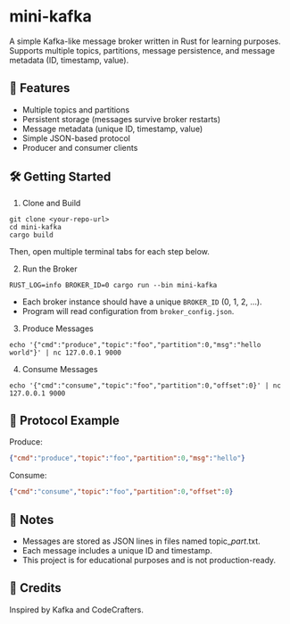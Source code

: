 # mini-kafka
A simple Kafka-like message broker written in Rust for learning purposes.
Supports multiple topics, partitions, message persistence, and message metadata (ID, timestamp, value).

## 🚀 Features
- Multiple topics and partitions
- Persistent storage (messages survive broker restarts)
- Message metadata (unique ID, timestamp, value)
- Simple JSON-based protocol
- Producer and consumer clients

## 🛠️ Getting Started
1. Clone and Build
```
git clone <your-repo-url>
cd mini-kafka
cargo build
```

Then, open multiple terminal tabs for each step below.

2. Run the Broker
```
RUST_LOG=info BROKER_ID=0 cargo run --bin mini-kafka
```
- Each broker instance should have a unique `BROKER_ID` (0, 1, 2, ...).
- Program will read configuration from `broker_config.json`.

3. Produce Messages
```
echo '{"cmd":"produce","topic":"foo","partition":0,"msg":"hello world"}' | nc 127.0.0.1 9000
```

4. Consume Messages
```
echo '{"cmd":"consume","topic":"foo","partition":0,"offset":0}' | nc 127.0.0.1 9000
```

## 📄 Protocol Example
Produce:
```json
{"cmd":"produce","topic":"foo","partition":0,"msg":"hello"}
```

Consume:
```json
{"cmd":"consume","topic":"foo","partition":0,"offset":0}
```

## 📝 Notes
- Messages are stored as JSON lines in files named topic_<topic>_part_<partition>.txt.
- Each message includes a unique ID and timestamp.
- This project is for educational purposes and is not production-ready.

## 🙏 Credits
Inspired by Kafka and CodeCrafters.
